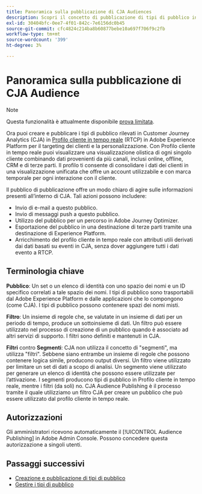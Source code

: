 ```yaml
---
title: Panoramica sulla pubblicazione di CJA Audiences
description: Scopri il concetto di pubblicazione di tipi di pubblico in Customer Journey Analytics
exl-id: 30404bfc-0ee7-4f01-842c-7e6156dc0b45
source-git-commit: cfc4824c214ba8b60877bebe10a697f706f9c2fb
workflow-type: tm+mt
source-wordcount: '399'
ht-degree: 3%

---
```


# Panoramica sulla pubblicazione di CJA Audience

>[!NOTE]
>
>Questa funzionalità è attualmente disponibile [prova limitata](/help/release-notes/releases.md).

Ora puoi creare e pubblicare i tipi di pubblico rilevati in Customer Journey Analytics (CJA) in [Profilo cliente in tempo reale](https://experienceleague.adobe.com/docs/experience-platform/profile/home.html?lang=it) (RTCP) in Adobe Experience Platform per il targeting dei clienti e la personalizzazione. Con Profilo cliente in tempo reale puoi visualizzare una visualizzazione olistica di ogni singolo cliente combinando dati provenienti da più canali, inclusi online, offline, CRM e di terze parti. Il profilo ti consente di consolidare i dati dei clienti in una visualizzazione unificata che offre un account utilizzabile e con marca temporale per ogni interazione con il cliente.

Il pubblico di pubblicazione offre un modo chiaro di agire sulle informazioni presenti all’interno di CJA. Tali azioni possono includere:

* Invio di e-mail a questo pubblico.
* Invio di messaggi push a questo pubblico.
* Utilizzo del pubblico per un percorso in Adobe Journey Optimizer.
* Esportazione del pubblico in una destinazione di terze parti tramite una destinazione di Experience Platform.
* Arricchimento del profilo cliente in tempo reale con attributi utili derivati dai dati basati su eventi in CJA, senza dover aggiungere tutti i dati evento a RTCP.

## Terminologia chiave

**Pubblico**: Un set o un elenco di identità con uno spazio dei nomi e un ID specifico correlati a tale spazio dei nomi. I tipi di pubblico sono trasportabili dal Adobe Experience Platform e dalle applicazioni che lo compongono (come CJA). I tipi di pubblico possono contenere spazi dei nomi misti.

**Filtro**: Un insieme di regole che, se valutate in un insieme di dati per un periodo di tempo, produce un sottoinsieme di dati. Un filtro può essere utilizzato nel processo di creazione di un pubblico quando è associato ad altri servizi di supporto. I filtri sono definiti e mantenuti in CJA.

**Filtri** contro **Segmenti**: CJA non utilizza il concetto di &quot;segmenti&quot;, ma utilizza &quot;filtri&quot;. Sebbene siano entrambe un insieme di regole che possono contenere logica simile, producono output diversi. Un filtro viene utilizzato per limitare un set di dati a scopo di analisi. Un segmento viene utilizzato per generare un elenco di identità che possono essere utilizzate per l’attivazione. I segmenti producono tipi di pubblico in Profilo cliente in tempo reale, mentre i filtri (da soli) no. CJA Audience Publishing è il processo tramite il quale utilizziamo un filtro CJA per creare un pubblico che può essere utilizzato dal profilo cliente in tempo reale.

## Autorizzazioni

Gli amministratori ricevono automaticamente il [!UICONTROL Audience Publishing] in Adobe Admin Console. Possono concedere questa autorizzazione a singoli utenti.

## Passaggi successivi

* [Creazione e pubblicazione di tipi di pubblico](/help/components/audiences/publish.md)
* [Gestire i tipi di pubblico](/help/components/audiences/manage.md)
